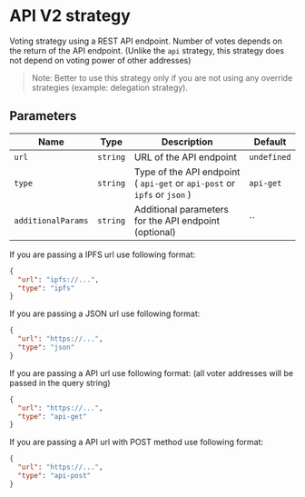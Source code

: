 # API V2 strategy

Voting strategy using a REST API endpoint. Number of votes depends on the return of the API endpoint.
(Unlike the `api` strategy, this strategy does not depend on voting power of other addresses)

> Note: Better to use this strategy only if you are not using any override strategies (example: delegation strategy).

## Parameters

| Name | Type | Description | Default |
| --- | --- | --- | --- |
| `url` | `string` | URL of the API endpoint | `undefined` |
| `type` | `string` | Type of the API endpoint ( `api-get` or `api-post` or `ipfs` or `json` ) | `api-get` |
| `additionalParams` | `string` | Additional parameters for the API endpoint (optional) | `` |

If you are passing a IPFS url use following format:

```JSON
{
  "url": "ipfs://...",
  "type": "ipfs"
}
```

If you are passing a JSON url use following format:

```JSON
{
  "url": "https://...",
  "type": "json"
}
```

If you are passing a API url use following format: (all voter addresses will be passed in the query string)

```JSON
{
  "url": "https://...",
  "type": "api-get"
}
```

If you are passing a API url with POST method use following format:

```JSON
{
  "url": "https://...",
  "type": "api-post"
}
```
